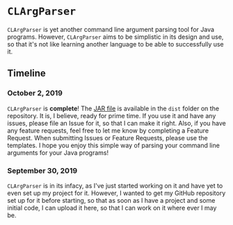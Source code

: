 # `CLArgParser`
`CLArgParser` is yet another command line argument parsing tool for Java programs. However, `CLArgParser` aims to be simplistic in its design and use, so that it's not like learning another language to be able to successfully use it.

## Timeline
### October 2, 2019
`CLArgParser` is **complete**! The [JAR file](https://github.com/SeanCarrick/CLArgParser/blob/master/dist/ISCommandLineParser.jar) is available in the `dist` folder on the repository. It is, I believe, ready for prime time. If you use it and have any issues, please file an Issue for it, so that I can make it right. Also, if you have any feature requests, feel free to let me know by completing a Feature Request. When submitting Issues or Feature Requests, please use the templates. I hope you enjoy this simple way of parsing your command line arguments for your Java programs!

### September 30, 2019
`CLArgParser` is in its infacy, as I've just started working on it and have yet to even set up my project for it. However, I wanted to get my GitHub repository set up for it before starting, so that as soon as I have a project and some initial code, I can upload it here, so that I can work on it where ever I may be.
